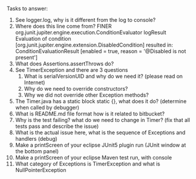 Tasks to answer:
1. See logger.log, why is it different from the log to console?
1. Where does this line come from? FINER org.junit.jupiter.engine.execution.ConditionEvaluator logResult Evaluation of condition [org.junit.jupiter.engine.extension.DisabledCondition] resulted in: ConditionEvaluationResult [enabled = true, reason = '@Disabled is not present']
1. What does Assertions.assertThrows do?
1. See TimerException and there are 3 questions
    1. What is serialVersionUID and why do we need it? (please read on Internet)
    2. Why do we need to override constructors?
    3. Why we did not override other Exception methods?	
1. The Timer.java has a static block static {}, what does it do? (determine when called by debugger)
1. What is README.md file format how is it related to bitbucket?
1. Why is the test failing? what do we need to change in Timer? (fix that all tests pass and describe the issue)
1. What is the actual issue here, what is the sequence of Exceptions and handlers (debug)
1. Make a printScreen of your eclipse JUnit5 plugin run (JUnit window at the bottom panel) 
1. Make a printScreen of your eclipse Maven test run, with console
1. What category of Exceptions is TimerException and what is NullPointerException
